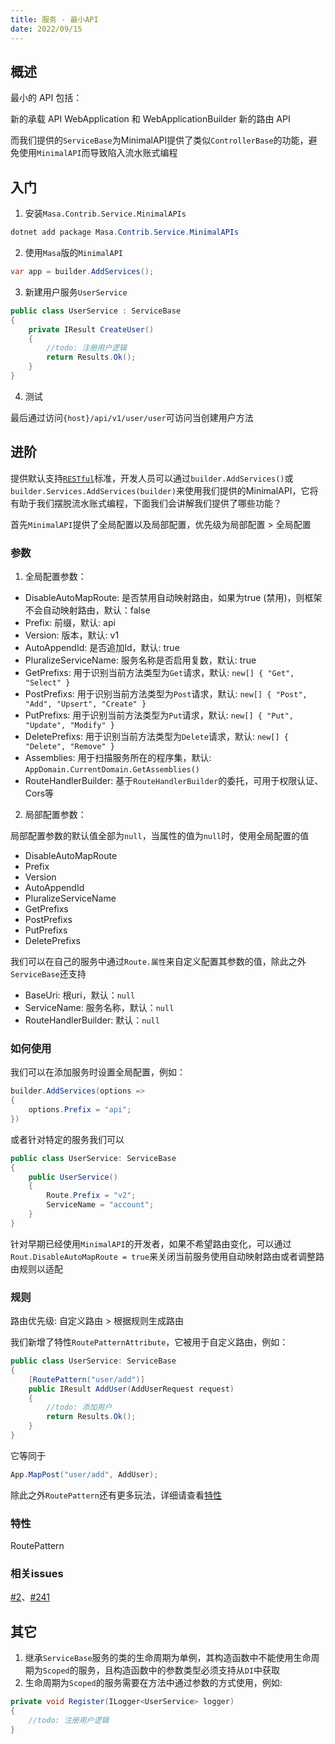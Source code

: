 ```yaml
---
title: 服务 - 最小API
date: 2022/09/15
---
```


## 概述

最小的 API 包括：

新的承载 API
WebApplication 和 WebApplicationBuilder
新的路由 API

而我们提供的`ServiceBase`为MinimalAPI提供了类似`ControllerBase`的功能，避免使用`MinimalAPI`而导致陷入流水账式编程

## 入门

1. 安装`Masa.Contrib.Service.MinimalAPIs`

``` C#
dotnet add package Masa.Contrib.Service.MinimalAPIs
```

2. 使用`Masa`版的`MinimalAPI`

``` C#
var app = builder.AddServices();
```

3. 新建用户服务`UserService`

``` C#
public class UserService : ServiceBase
{
    private IResult CreateUser()
    {
        //todo: 注册用户逻辑
        return Results.Ok();
    }
}
```

4. 测试

最后通过访问`{host}/api/v1/user/user`可访问当创建用户方法

## 进阶

提供默认支持[`RESTful`](https://docs.microsoft.com/zh-cn/azure/architecture/best-practices/api-design)标准，开发人员可以通过`builder.AddServices()`或`builder.Services.AddServices(builder)`来使用我们提供的MinimalAPI，它将有助于我们摆脱流水账式编程，下面我们会讲解我们提供了哪些功能？

首先`MinimalAPI`提供了全局配置以及局部配置，优先级为局部配置 > 全局配置

### 参数

1. 全局配置参数：

* DisableAutoMapRoute: 是否禁用自动映射路由，如果为true (禁用)，则框架不会自动映射路由，默认：false
* Prefix: 前缀，默认: api
* Version: 版本，默认: v1
* AutoAppendId: 是否追加Id，默认: true
* PluralizeServiceName: 服务名称是否启用复数，默认: true
* GetPrefixs: 用于识别当前方法类型为`Get`请求，默认: `new[] { "Get", "Select" }`
* PostPrefixs: 用于识别当前方法类型为`Post`请求，默认: `new[] { "Post", "Add", "Upsert", "Create" }`
* PutPrefixs: 用于识别当前方法类型为`Put`请求，默认: `new[] { "Put", "Update", "Modify" }`
* DeletePrefixs: 用于识别当前方法类型为`Delete`请求，默认: `new[] { "Delete", "Remove" }`
* Assemblies: 用于扫描服务所在的程序集，默认: `AppDomain.CurrentDomain.GetAssemblies()`
* RouteHandlerBuilder: 基于`RouteHandlerBuilder`的委托，可用于权限认证、Cors等

2. 局部配置参数：

局部配置参数的默认值全部为`null`，当属性的值为`null`时，使用全局配置的值

* DisableAutoMapRoute
* Prefix
* Version
* AutoAppendId
* PluralizeServiceName
* GetPrefixs
* PostPrefixs
* PutPrefixs
* DeletePrefixs

我们可以在自己的服务中通过`Route.属性`来自定义配置其参数的值，除此之外`ServiceBase`还支持

* BaseUri: 根uri，默认：`null`
* ServiceName: 服务名称，默认：`null`
* RouteHandlerBuilder: 默认：`null`

### 如何使用

我们可以在添加服务时设置全局配置，例如：

``` C#
builder.AddServices(options =>
{
    options.Prefix = "api";
})
```

或者针对特定的服务我们可以

``` C#
public class UserService: ServiceBase
{
    public UserService()
    {
        Route.Prefix = "v2";
        ServiceName = "account";
    }
}
```

针对早期已经使用`MinimalAPI`的开发者，如果不希望路由变化，可以通过`Rout.DisableAutoMapRoute = true`来关闭当前服务使用自动映射路由或者调整路由规则以适配

### 规则

路由优先级: 自定义路由 > 根据规则生成路由

我们新增了特性`RoutePatternAttribute`，它被用于自定义路由，例如：

``` C#
public class UserService: ServiceBase
{
    [RoutePattern("user/add")]
    public IResult AddUser(AddUserRequest request)
    {
        //todo: 添加用户
        return Results.Ok();
    }
}
```

它等同于

``` C#
App.MapPost("user/add", AddUser);
```

除此之外`RoutePattern`还有更多玩法，详细请查看[特性](#RoutePattern)



### 特性

<a id = "RoutePattern">RoutePattern</a>

### 相关issues

[#2](https://github.com/masastack/MASA.Framework/issues/2)、[#241](https://github.com/masastack/MASA.Framework/issues/241)

## 其它

1. 继承`ServiceBase`服务的类的生命周期为单例，其构造函数中不能使用生命周期为`Scoped`的服务，且构造函数中的参数类型必须支持从`DI`中获取
2. 生命周期为`Scoped`的服务需要在方法中通过参数的方式使用，例如:

``` C#
private void Register(ILogger<UserService> logger)
{
    //todo: 注册用户逻辑
}
```